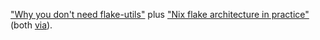 ["Why you don't need flake-utils"](https://ayats.org/blog/no-flake-utils/)
plus ["Nix flake architecture in practice"](https://journal.platonic.systems/nix-flake-architecture-in-practice/#supporting-forall-architectures)
(both [via](https://lobste.rs/s/mgnifo/rust_wasm_development_environment_with#c_biadkr)).
